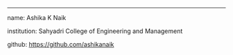 ---
name: Ashika K Naik

institution: Sahyadri College of Engineering and Management

github: https://github.com/ashikanaik

